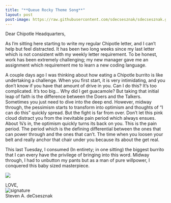 ```yaml
---
title: "**Queue Rocky Theme Song**"
layout: post
post-image: https://raw.githubusercontent.com/sdecsesznak/sdecsesznak.github.io/master/assets/images/Boxing_1280x720.jpg
---
```


Dear Chipotle Headquarters, 

As I’m sitting here starting to write my regular Chipotle letter, and I can’t help but feel distracted.  It has been two long weeks since my last letter which is not consistent with my weekly letter requirement.  To be honest, work has been extremely challenging; my new manager gave me an assignment which requirement me to learn a new coding language.  

A couple days ago I was thinking about how eating a Chipotle burrito is like undertaking a challenge.  When you first start, it is very intimidating, and you don’t know if you have that amount of drive in you.  Can I do this?  It’s too complicated.  It’s too big... Why did I get guacamole?  But taking that initial leap of faith is the difference between the Doers and the Talkers.  Sometimes you just need to dive into the deep end. However, midway through, the pessimism starts to transform into optimism and thoughts of “I can do this” quickly spread. But the fight is far from over.  Don’t let this pink cloud distract you from the inevitable pain period which always ensues.  About ¾’s in, the optimism quickly turns its back on you. This is the pain period.  The period which is the defining differential between the ones that can power through and the ones that can’t. The time when you loosen your belt and really anchor that chair under you because its about the get real.   

This last Tuesday, I consumed (In entirety; in one sitting) the biggest burrito that I can every have the privilege of bringing into this word.  Midway through, I had to unbutton my pants but as a man of pure willpower, I conquered this baby sized masterpiece.  

![](https://raw.githubusercontent.com/sdecsesznak/sdecsesznak.github.io/master/assets/images/09-15-2019.png)
 
LOVE,<br>
![signature](https://fontmeme.com/permalink/200925/c101f6549bbb85c94b3d8b47e8b8e244.png)<br>
Steven A. deCsesznak